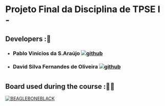 # Projeto Final da Disciplina de TPSE I - 

## Developers :👥

  - ### Pablo Vinícios da S.Araújo [![github](https://img.shields.io/badge/GitHub-000000?style=for-the-badge&logo=github&logoColor=white)](https://github.com/PabloVini28)
  - ### David Silva Fernandes de Oliveira [![github](https://img.shields.io/badge/GitHub-000000?style=for-the-badge&logo=github&logoColor=white)](https://github.com/sfoDavid)

# 

## Board used during the course :🧑‍💻

[![BEAGLEBONEBLACK](https://img.shields.io/badge/BEAGLEBONEBLACK-black?style=for-the-badge&logoColor=orange)](https://www.beagleboard.org/boards/beaglebone-black)
